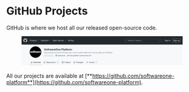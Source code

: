 # GitHub Projects

GitHub is where we host all our released open-source code.

<figure><img src="../../.gitbook/assets/github_projects.png" alt=""><figcaption></figcaption></figure>

All our projects are available at [**https://github.com/softwareone-platform**](https://github.com/softwareone-platform).
